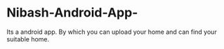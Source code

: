 # Nibash-Android-App-
Its a android app. By which you can upload your home and can find your suitable home.
